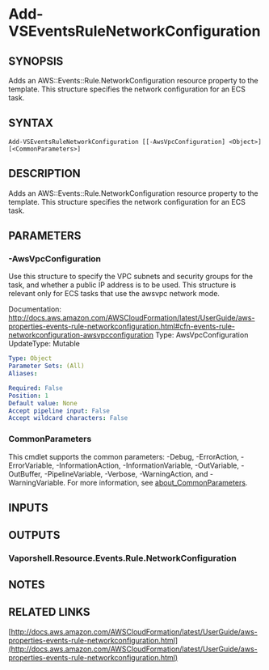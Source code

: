 # Add-VSEventsRuleNetworkConfiguration

## SYNOPSIS
Adds an AWS::Events::Rule.NetworkConfiguration resource property to the template.
This structure specifies the network configuration for an ECS task.

## SYNTAX

```
Add-VSEventsRuleNetworkConfiguration [[-AwsVpcConfiguration] <Object>] [<CommonParameters>]
```

## DESCRIPTION
Adds an AWS::Events::Rule.NetworkConfiguration resource property to the template.
This structure specifies the network configuration for an ECS task.

## PARAMETERS

### -AwsVpcConfiguration
Use this structure to specify the VPC subnets and security groups for the task, and whether a public IP address is to be used.
This structure is relevant only for ECS tasks that use the awsvpc network mode.

Documentation: http://docs.aws.amazon.com/AWSCloudFormation/latest/UserGuide/aws-properties-events-rule-networkconfiguration.html#cfn-events-rule-networkconfiguration-awsvpcconfiguration
Type: AwsVpcConfiguration
UpdateType: Mutable

```yaml
Type: Object
Parameter Sets: (All)
Aliases:

Required: False
Position: 1
Default value: None
Accept pipeline input: False
Accept wildcard characters: False
```

### CommonParameters
This cmdlet supports the common parameters: -Debug, -ErrorAction, -ErrorVariable, -InformationAction, -InformationVariable, -OutVariable, -OutBuffer, -PipelineVariable, -Verbose, -WarningAction, and -WarningVariable. For more information, see [about_CommonParameters](http://go.microsoft.com/fwlink/?LinkID=113216).

## INPUTS

## OUTPUTS

### Vaporshell.Resource.Events.Rule.NetworkConfiguration
## NOTES

## RELATED LINKS

[http://docs.aws.amazon.com/AWSCloudFormation/latest/UserGuide/aws-properties-events-rule-networkconfiguration.html](http://docs.aws.amazon.com/AWSCloudFormation/latest/UserGuide/aws-properties-events-rule-networkconfiguration.html)

